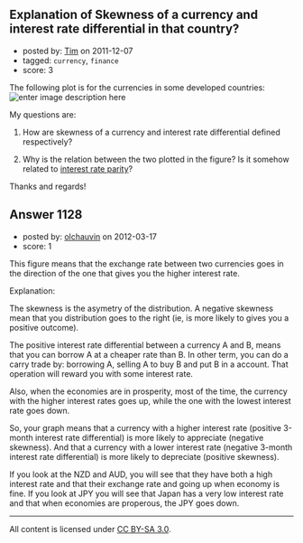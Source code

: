 ## Explanation of Skewness of a currency and interest rate differential in that country?

- posted by: [Tim](https://stackexchange.com/users/-1/204-tim) on 2011-12-07
- tagged: `currency`, `finance`
- score: 3

The following plot is for the currencies in some developed countries:
![enter image description here][1]

My questions are:

1. How are skewness of a currency and interest rate differential defined respectively?

2. Why is the relation between the two plotted in the figure? Is it somehow related to [interest rate parity][2]?

Thanks and regards! 


  [1]: http://i.stack.imgur.com/BVRFJ.png
  [2]: http://en.wikipedia.org/wiki/Interest_rate_parity


## Answer 1128

- posted by: [olchauvin](https://stackexchange.com/users/-1/776-olchauvin) on 2012-03-17
- score: 1

This figure means that the exchange rate between two currencies goes in the direction of the one that gives you the higher interest rate.

Explanation:

The skewness is the asymetry of the distribution.
A negative skewness mean that you distribution goes to the right (ie, is more likely to gives you a positive outcome).

The positive interest rate differential between a currency A and B, means that you can borrow A at a cheaper rate than B. In other term, you can do a carry trade by: borrowing A, selling A to buy B and put B in a account. That operation will reward you with some interest rate.

Also, when the economies are in prosperity, most of the time, the currency with the higher interest rates goes up, while the one with the lowest interest rate goes down.

So, your graph means that a currency with a higher interest rate (positive 3-month interest rate differential) is more likely to appreciate (negative skewness). And that a currency with a lower interest rate (negative 3-month interest rate differential) is more likely to depreciate (positive skewness).

If you look at the NZD and AUD, you will see that they have both a high interest rate and that their exchange rate and going up when economy is fine.
If you look at JPY you will see that Japan has a very low interest rate and that when economies are properous, the JPY goes down.



---

All content is licensed under [CC BY-SA 3.0](https://creativecommons.org/licenses/by-sa/3.0/).
